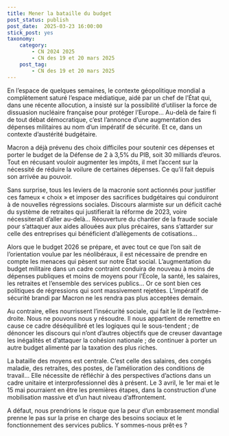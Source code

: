 ```yaml
---
title: Mener la bataille du budget
post_status: publish
post_date:  2025-03-23 16:00:00
stick_post: yes
taxonomy:
    category:
        - CN 2024 2025
        - CN des 19 et 20 mars 2025
    post_tag:
        - CN des 19 et 20 mars 2025
---
```


En l’espace de quelques semaines, le contexte géopolitique mondial a complètement saturé l’espace médiatique, aidé par un chef de l’État qui, dans une récente allocution, a insisté sur la possibilité d’utiliser la force de dissuasion nucléaire française pour protéger l’Europe… Au-delà de faire fi de tout débat démocratique, c’est l’annonce d’une augmentation des dépenses militaires au nom d’un impératif de sécurité. Et ce, dans un contexte d’austérité budgétaire.

Macron a déjà prévenu des choix difficiles pour soutenir ces dépenses et porter le budget de la Défense de 2 à 3,5% du PIB, soit 30 milliards d’euros. Tout en récusant vouloir augmenter les impôts, il met l’accent sur la nécessité de réduire la voilure de certaines dépenses. Ce qu’il fait depuis son arrivée au pouvoir.

Sans surprise, tous les leviers de la macronie sont actionnés pour justifier ces fameux « choix » et imposer des sacrifices budgétaires qui conduiront à de nouvelles régressions sociales. Discours alarmiste sur un déficit caché du système de retraites qui justifierait la réforme de 2023, voire nécessiterait d’aller au-delà… Réouverture du chantier de la fraude sociale pour s’attaquer aux aides allouées aux plus précaires, sans s’attarder sur celle des entreprises qui bénéficient d’allègements de cotisations…

Alors que le budget 2026 se prépare, et avec tout ce que l’on sait de l’orientation voulue par les néolibéraux, il est nécessaire de prendre en compte les menaces qui pèsent sur notre État social. L’augmentation du budget militaire dans un cadre contraint conduira de nouveau à moins de dépenses publiques et moins de moyens pour l’École, la santé, les salaires, les retraites et l’ensemble des services publics… Or ce sont bien ces politiques de régressions qui sont massivement rejetées. L’impératif de sécurité brandi par Macron ne les rendra pas plus acceptées demain.

Au contraire, elles nourrissent l’insécurité sociale, qui fait le lit de l’extrême-droite. Nous ne pouvons nous y résoudre. Il nous appartient de remettre en cause ce cadre déséquilibré et les logiques qui le sous-tendent ; de dénoncer les discours qui n’ont d’autres objectifs que de creuser davantage les inégalités et d’attaquer la cohésion nationale ; de continuer à porter un autre budget alimenté par la taxation des plus riches.

La bataille des moyens est centrale. C’est celle des salaires, des congés maladie, des retraites, des postes, de l’amélioration des conditions de travail… Elle nécessite de réfléchir à des perspectives d’actions dans un cadre unitaire et interprofessionnel dès à présent. Le 3 avril, le 1er mai et le 15 mai pourraient en être les premières étapes, dans la construction d’une mobilisation massive et d’un haut niveau d’affrontement.

A défaut, nous prendrions le risque que la peur d’un embrasement mondial prenne le pas sur la prise en charge des besoins sociaux et le fonctionnement des services publics. Y sommes-nous prêt·es ?
